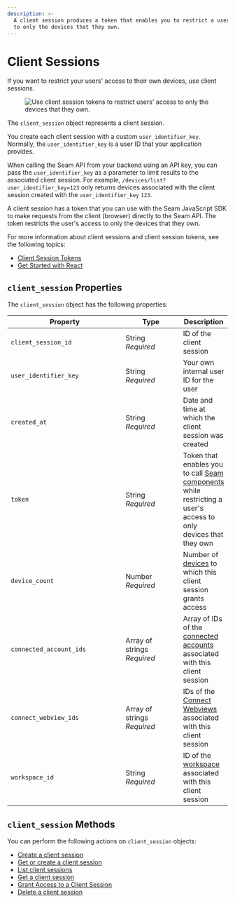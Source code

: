 ```yaml
---
description: >-
  A client session produces a token that enables you to restrict a user's access
  to only the devices that they own.
---
```


# Client Sessions

If you want to restrict your users' access to their own devices, use client sessions.

<figure><img src="../../.gitbook/assets/client-session-diagram.png" alt="Use client session tokens to restrict users&#x27; access to only the devices that they own."><figcaption></figcaption></figure>

The `client_session` object represents a client session.

You create each client session with a custom `user_identifier_key`. Normally, the `user_identifier_key` is a user ID that your application provides.

When calling the Seam API from your backend using an API key, you can pass the `user_identifier_key` as a parameter to limit results to the associated client session. For example, `/devices/list?user_identifier_key=123` only returns devices associated with the client session created with the `user_identifier_key` `123`.

A client session has a token that you can use with the Seam JavaScript SDK to make requests from the client (browser) directly to the Seam API. The token restricts the user's access to only the devices that they own.

For more information about client sessions and client session tokens, see the following topics:

* [Client Session Tokens](../../core-concepts/authentication/client-session-tokens/)
* [Get Started with React](../../seam-components/overview/get-started-with-react-components-and-client-session-tokens.md)

## `client_session` Properties

The `client_session` object has the following properties:

<table><thead><tr><th width="272">Property</th><th width="132">Type</th><th>Description</th></tr></thead><tbody><tr><td><code>client_session_id</code></td><td>String<br><em>Required</em></td><td>ID of the client session</td></tr><tr><td><code>user_identifier_key</code></td><td>String<br><em>Required</em></td><td>Your own internal user ID for the user</td></tr><tr><td><code>created_at</code></td><td>String<br><em>Required</em></td><td>Date and time at which the client session was created</td></tr><tr><td><code>token</code></td><td>String<br><em>Required</em></td><td>Token that enables you to call <a href="../../seam-components/overview/">Seam components</a> while restricting a user's access to only devices that they own</td></tr><tr><td><code>device_count</code></td><td>Number<br><em>Required</em></td><td>Number of <a href="../../core-concepts/devices/">devices</a> to which this client session grants access</td></tr><tr><td><code>connected_account_ids</code></td><td>Array of strings<br><em>Required</em></td><td>Array of IDs of the <a href="../../api/connected_accounts/">connected accounts</a> associated with this client session</td></tr><tr><td><code>connect_webview_ids</code></td><td>Array of strings<br><em>Required</em></td><td>IDs of the <a href="../../core-concepts/connect-webviews/">Connect Webviews</a> associated with this client session</td></tr><tr><td><code>workspace_id</code></td><td>String<br><em>Required</em></td><td>ID of the <a href="../../core-concepts/workspaces/">workspace</a> associated with this client session</td></tr></tbody></table>

## `client_session` Methods

You can perform the following actions on `client_session` objects:

* [Create a client session](create.md)
* [Get or create a client session](get_or_create.md)
* [List client sessions](list.md)
* [Get a client session](get.md)
* [Grant Access to a Client Session](grant_access.md)
* [Delete a client session](delete.md)
